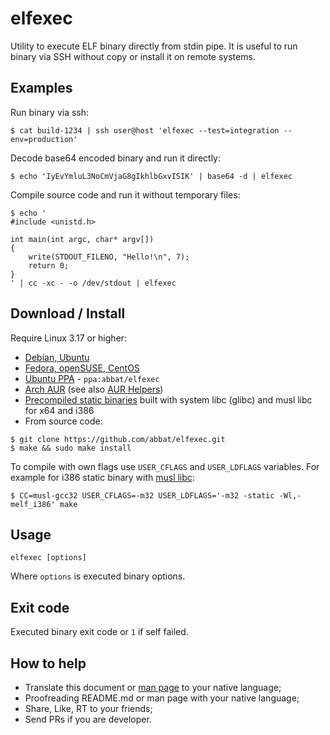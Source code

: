 # elfexec

Utility to execute ELF binary directly from stdin pipe. It is useful to run binary via SSH without copy or install it on remote systems.

## Examples

Run binary via ssh:

```
$ cat build-1234 | ssh user@host 'elfexec --test=integration --env=production'
```

Decode base64 encoded binary and run it directly:

```
$ echo 'IyEvYmluL3NoCmVjaG8gIkhlbGxvISIK' | base64 -d | elfexec
```

Compile source code and run it without temporary files:

```
$ echo '
#include <unistd.h>

int main(int argc, char* argv[])
{
    write(STDOUT_FILENO, "Hello!\n", 7);
    return 0;
}
' | cc -xc - -o /dev/stdout | elfexec
```

## Download / Install

Require Linux 3.17 or higher:

* [Debian, Ubuntu](http://software.opensuse.org/download.html?project=home:antonbatenev:elfexec&package=elfexec)
* [Fedora, openSUSE, CentOS](http://software.opensuse.org/download.html?project=home:antonbatenev:elfexec&package=elfexec)
* [Ubuntu PPA](https://launchpad.net/~abbat/+archive/ubuntu/elfexec) - `ppa:abbat/elfexec`
* [Arch AUR](https://aur.archlinux.org/packages/elfexec/) (see also [AUR Helpers](https://wiki.archlinux.org/index.php/AUR_Helpers))
* [Precompiled static binaries](https://github.com/abbat/elfexec/releases) built with system libc (glibc) and musl libc for x64 and i386
* From source code:

```
$ git clone https://github.com/abbat/elfexec.git
$ make && sudo make install
```

To compile with own flags use `USER_CFLAGS` and `USER_LDFLAGS` variables. For example for i386 static binary with [musl libc](https://www.musl-libc.org):

```
$ CC=musl-gcc32 USER_CFLAGS=-m32 USER_LDFLAGS='-m32 -static -Wl,-melf_i386' make
```

## Usage

```
elfexec [options]
```

Where `options` is executed binary options.

## Exit code

Executed binary exit code or `1` if self failed.

## How to help

* Translate this document or [man page](https://github.com/abbat/elfexec/blob/master/elfexec.1) to your native language;
* Proofreading README.md or man page with your native language;
* Share, Like, RT to your friends;
* Send PRs if you are developer.
